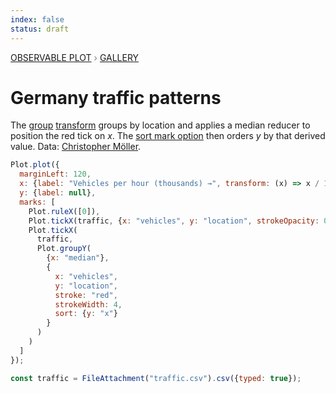 ```yaml
---
index: false
status: draft
---
```


<div style="color: grey; font: 13px/25.5px var(--sans-serif); text-transform: uppercase;"><h1 style="display: none;">Plot: Germany traffic patterns</h1><a href="/plot">Observable Plot</a> › <a href="/@observablehq/plot-gallery">Gallery</a></div>

# Germany traffic patterns

The [group](https://observablehq.com/plot/transforms/group) [transform](https://observablehq.com/plot/features/transforms) groups by location and applies a median reducer to position the red tick on _x_. The [sort mark option](https://observablehq.com/plot/features/scales#sort-mark-option) then orders _y_ by that derived value. Data: [Christopher Möller](https://gist.github.com/chrtze/c74efb46cadb6a908bbbf5227934bfea).

```js echo
Plot.plot({
  marginLeft: 120,
  x: {label: "Vehicles per hour (thousands) →", transform: (x) => x / 1000},
  y: {label: null},
  marks: [
    Plot.ruleX([0]),
    Plot.tickX(traffic, {x: "vehicles", y: "location", strokeOpacity: 0.3}),
    Plot.tickX(
      traffic,
      Plot.groupY(
        {x: "median"},
        {
          x: "vehicles",
          y: "location",
          stroke: "red",
          strokeWidth: 4,
          sort: {y: "x"}
        }
      )
    )
  ]
});
```

```js echo
const traffic = FileAttachment("traffic.csv").csv({typed: true});
```
